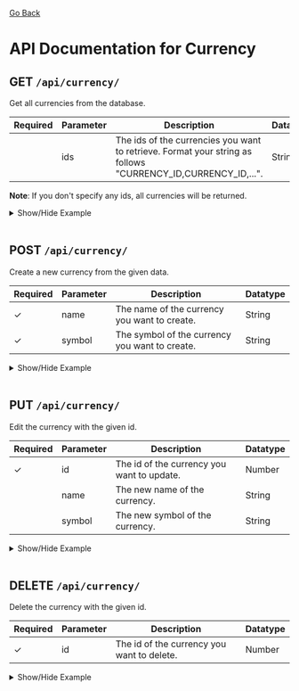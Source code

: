 [Go Back](./README.md)

# API Documentation for Currency

## GET `/api/currency/`

Get all currencies from the database.

| Required | Parameter | Description                                                                                                  | Datatype |
| -------- | --------- | ------------------------------------------------------------------------------------------------------------ | -------- |
|          | ids       | The ids of the currencies you want to retrieve. Format your string as follows "CURRENCY_ID,CURRENCY_ID,...". | String   |

**Note**: If you don't specify any ids, all currencies will be returned.

<details>
<summary>Show/Hide Example</summary>

Send a GET request to `/api/language/`:

Response:

```json
{
	"success": true,
	"error": "",
	"data": [
		{
			"currencyID": 3,
			"currencyName": "US dollar",
			"currencySymbol": "USD",
			"createdAt": "1970-01-01T00:00:00.000Z",
			"updatedAt": "1970-01-01T00:00:00.000Z"
		},
		{
			"currencyID": 4,
			"currencyName": "Indonesian rupiah",
			"currencySymbol": "IDR",
			"createdAt": "1970-01-01T00:00:00.000Z",
			"updatedAt": "1970-01-01T00:00:00.000Z"
		},
		{
			"currencyID": 5,
			"currencyName": "Pakistani rupee",
			"currencySymbol": "PKR",
			"createdAt": "1970-01-01T00:00:00.000Z",
			"updatedAt": "1970-01-01T00:00:00.000Z"
		},
		{
			"currencyID": 6,
			"currencyName": "Swedish Crown",
			"currencySymbol": "SEK",
			"createdAt": "1970-01-01T00:00:00.000Z",
			"updatedAt": "1970-01-01T00:00:00.000Z"
		},
		{
			"currencyID": 12,
			"currencyName": "Turkish lira",
			"currencySymbol": "TRY",
			"createdAt": "1970-01-01T00:00:00.000Z",
			"updatedAt": "1970-01-01T00:00:00.000Z"
		}
	]
}
```

Send a GET request to `/api/currency/?ids=3,6,12`:

Response:

```json
{
	"success": true,
	"error": "",
	"data": [
		{
			"currencyID": 3,
			"currencyName": "US dollar",
			"currencySymbol": "USD",
			"createdAt": "1970-01-01T00:00:00.000Z",
			"updatedAt": "1970-01-01T00:00:00.000Z"
		},
		{
			"currencyID": 6,
			"currencyName": "Swedish Crown",
			"currencySymbol": "SEK",
			"createdAt": "1970-01-01T00:00:00.000Z",
			"updatedAt": "1970-01-01T00:00:00.000Z"
		},
		{
			"currencyID": 12,
			"currencyName": "Turkish lira",
			"currencySymbol": "TRY",
			"createdAt": "1970-01-01T00:00:00.000Z",
			"updatedAt": "1970-01-01T00:00:00.000Z"
		}
	]
}
```

</details>
<br>

## POST `/api/currency/`

Create a new currency from the given data.

| Required | Parameter | Description                                    | Datatype |
| -------- | --------- | ---------------------------------------------- | -------- |
| ✓        | name      | The name of the currency you want to create.   | String   |
| ✓        | symbol    | The symbol of the currency you want to create. | String   |

<details>
<summary>Show/Hide Example</summary>

Send a POST request to `/api/currency/` with the following body:

```json
{
	"name": "United States Dollar",
	"symbol": "USD"
}
```

Response:

```json
{
	"success": true,
	"error": "",
	"data": {
		"currencyID": 1,
		"currencyName": "United States Dollar",
		"currencySymbol": "USD",
		"updatedAt": "1970-01-01T00:00:00.000Z",
		"createdAt": "1970-01-01T00:00:00.000Z"
	}
}
```

</details>
<br>

## PUT `/api/currency/`

Edit the currency with the given id.

| Required | Parameter | Description                                | Datatype |
| -------- | --------- | ------------------------------------------ | -------- |
| ✓        | id        | The id of the currency you want to update. | Number   |
|          | name      | The new name of the currency.              | String   |
|          | symbol    | The new symbol of the currency.            | String   |

<details>
<summary>Show/Hide Example</summary>

Send a PUT request to `/api/currency/` with the following body:

```json
{
	"id": 1,
	"name": "US Dollar"
}
```

Response:

```json
{
	"success": true,
	"error": "",
	"data": {
		"currencyID": 1,
		"currencyName": "US Dollar",
		"currencySymbol": "USD",
		"updatedAt": "1970-01-01T00:00:00.000Z",
		"createdAt": "1970-01-01T00:00:00.000Z"
	}
}
```

</details>
<br>

## DELETE `/api/currency/`

Delete the currency with the given id.

| Required | Parameter | Description                                | Datatype |
| -------- | --------- | ------------------------------------------ | -------- |
| ✓        | id        | The id of the currency you want to delete. | Number   |

<details>
<summary>Show/Hide Example</summary>
Send a DELETE request to `/api/currency/` with the following body:

```json
{
	"id": 1
}
```

Response:

```json
{
	"success": true,
	"error": "",
	"data": 1
}
```

</details>
